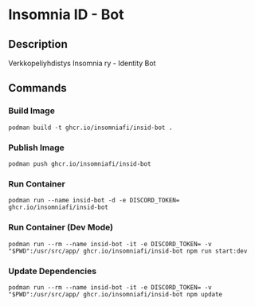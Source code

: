 # Insomnia ID - Bot

## Description
Verkkopeliyhdistys Insomnia ry - Identity Bot

## Commands

### Build Image

`podman build -t ghcr.io/insomniafi/insid-bot .`

### Publish Image
`podman push ghcr.io/insomniafi/insid-bot`

### Run Container

`podman run --name insid-bot -d -e DISCORD_TOKEN= ghcr.io/insomniafi/insid-bot`

### Run Container (Dev Mode)

`podman run --rm --name insid-bot -it -e DISCORD_TOKEN= -v "$PWD":/usr/src/app/ ghcr.io/insomniafi/insid-bot npm run start:dev`

### Update Dependencies
`podman run --rm --name insid-bot -it -e DISCORD_TOKEN= -v "$PWD":/usr/src/app/ ghcr.io/insomniafi/insid-bot npm update`
